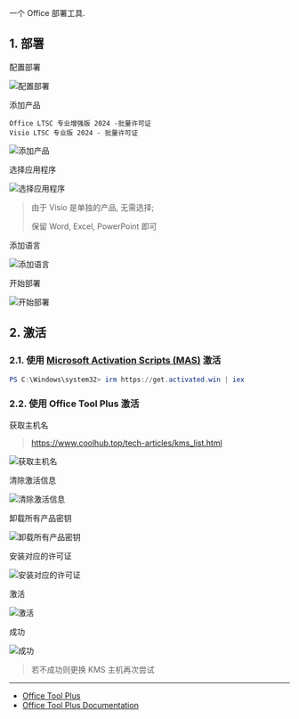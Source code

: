 一个 Office 部署工具.

## 1. 部署

配置部署

![配置部署](C:\Users\sec\share\github\notes\images\Office_Tool_Plus\配置部署.png)

添加产品

```
Office LTSC 专业增强版 2024 -批量许可证
Visio LTSC 专业版 2024 - 批量许可证
```

![添加产品](C:\Users\sec\share\github\notes\images\Office_Tool_Plus\添加产品.png)

选择应用程序

![选择应用程序](C:\Users\sec\share\github\notes\images\Office_Tool_Plus\选择应用程序.png)

> 由于 Visio 是单独的产品, 无需选择;
>
> 保留 Word, Excel, PowerPoint 即可

添加语言

![添加语言](C:\Users\sec\share\github\notes\images\Office_Tool_Plus\添加语言.png)

开始部署

![开始部署](C:\Users\sec\share\github\notes\images\Office_Tool_Plus\开始部署.png)

## 2. 激活

### 2.1. 使用 [Microsoft Activation Scripts (MAS)](https://massgrave.dev/) 激活

```powershell
PS C:\Windows\system32> irm https://get.activated.win | iex
```

### 2.2. 使用 Office Tool Plus 激活

获取主机名

>https://www.coolhub.top/tech-articles/kms_list.html

![获取主机名](C:\Users\sec\share\github\notes\images\Office_Tool_Plus\获取主机名.png)

清除激活信息

![清除激活信息](C:\Users\sec\share\github\notes\images\Office_Tool_Plus\清除激活信息.png)

卸载所有产品密钥

![卸载所有产品密钥](C:\Users\sec\share\github\notes\images\Office_Tool_Plus\卸载所有产品密钥.png)

安装对应的许可证

![安装对应的许可证](C:\Users\sec\share\github\notes\images\Office_Tool_Plus\安装对应的许可证.png)

激活

![激活](C:\Users\sec\share\github\notes\images\Office_Tool_Plus\激活.png)

成功

![成功](C:\Users\sec\share\github\notes\images\Office_Tool_Plus\成功.png)

> 若不成功则更换 KMS 主机再次尝试

---

- [Office Tool Plus](https://www.officetool.plus/)
- [Office Tool Plus Documentation](https://www.officetool.plus/zh-cn/)
